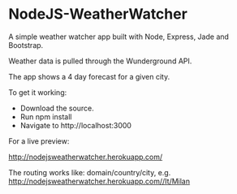 NodeJS-WeatherWatcher
=====================

A simple weather watcher app built with Node, Express, Jade and Bootstrap.

Weather data is pulled through the Wunderground API.

The app shows a 4 day forecast for a given city.

To get it working:
- Download the source.
- Run npm install
- Navigate to http://localhost:3000

For a live preview:

http://nodejsweatherwatcher.herokuapp.com/

The routing works like: domain/country/city, e.g. http://nodejsweatherwatcher.herokuapp.com//It/Milan
